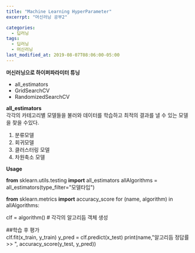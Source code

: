 ```yaml
---
title: "Machine Learning HyperParameter"
excerrpt: "머신러닝 공부2"

categories:
  - 딥러닝
tags:
  - 딥러닝
  - 머신러닝
last_modified_at: 2019-08-07T08:06:00-05:00
---
```



__머신러닝으로 하이퍼파라미터 튜닝__
- all_estimators
- GridSearchCV
- RandomizedSearchCV


**all_estimators**  
각각의 카테고리별 모델들을 불러와 데이터를 학습하고 최적의 결과를 낼 수 있는 모델을 찾을 수있다.
1. 분류모델
2. 회귀모델
3. 클러스터링 모델
4. 차원축소 모델



**Usage**

**from** sklearn.utils.testing **import** all_estimators
allAlgorithms = all_estimators(type_filter="모델타입")

__from__ sklearn.metrics __import__ accuracy_score
for (name, algorithm) in allAlgorithms:

  clf = algorithm() # 각각의 알고리듬 객체 생성

  ##학습 후 평가  
  clf.fit(x_train, y_train)
  y_pred = clf.predict(x_test)
  print(name,"알고리듬 정답률 >> ", accuracy_score(y_test, y_pred))
